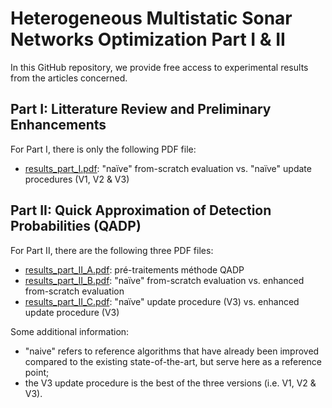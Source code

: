 # Heterogeneous Multistatic Sonar Networks Optimization Part I & II

In this GitHub repository, we provide free access to experimental results from the articles concerned.

## Part I: Litterature Review and Preliminary Enhancements

For Part I, there is only the following PDF file: 

* [results_part_I.pdf](https://github.com/owein-thuillier/MSN_optimization/blob/main/results/results_part_I.pdf): "naïve" from-scratch evaluation vs. "naïve" update procedures (V1, V2 & V3)

## Part II: Quick Approximation of Detection Probabilities (QADP)

For Part II, there are the following three PDF files: 

* [results_part_II_A.pdf](https://github.com/owein-thuillier/MSN_optimization/blob/main/results/results_part_II_A.pdf): pré-traitements méthode QADP
* [results_part_II_B.pdf](https://github.com/owein-thuillier/MSN_optimization/blob/main/results/results_part_II_B.pdf): "naïve" from-scratch evaluation vs. enhanced from-scratch evaluation
* [results_part_II_C.pdf](https://github.com/owein-thuillier/MSN_optimization/blob/main/results/results_part_II_C.pdf): "naïve" update procedure (V3) vs. enhanced update procedure (V3)


Some additional information: 

* "naive" refers to reference algorithms that have already been improved compared to the existing state-of-the-art, but serve here as a reference point;
* the V3 update procedure is the best of the three versions (i.e. V1, V2 & V3).
